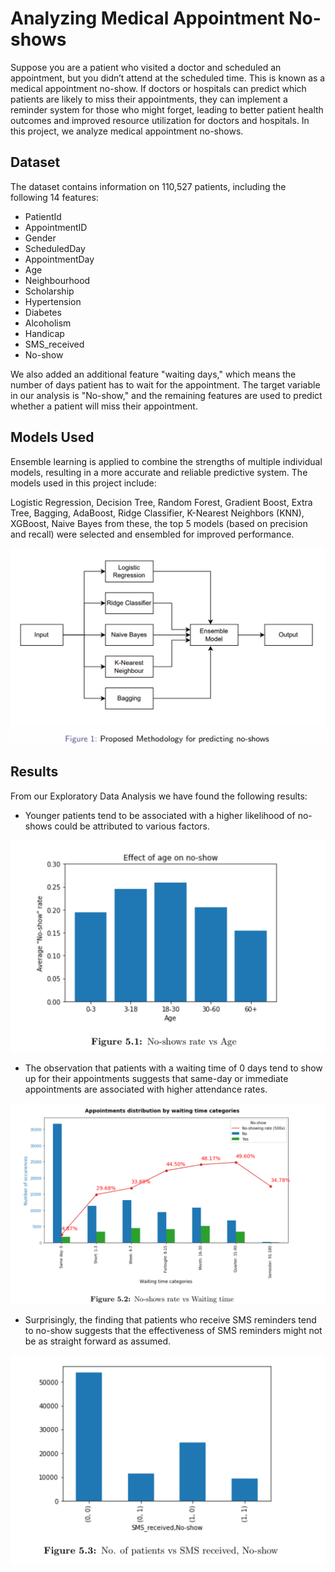 
# Analyzing Medical Appointment No-shows

Suppose you are a patient who visited a doctor and scheduled an appointment, but you didn’t attend at the scheduled time. This is known as a medical appointment no-show. If doctors or hospitals can predict which patients are likely to miss their appointments, they can implement a reminder system for those who might forget, leading to better patient health outcomes and improved resource utilization for doctors and hospitals. In this project, we analyze medical appointment no-shows.


## Dataset

The dataset contains information on 110,527 patients, including the following 14 features:

- PatientId
- AppointmentID
- Gender
- ScheduledDay
- AppointmentDay
- Age
- Neighbourhood
- Scholarship
- Hypertension
- Diabetes
- Alcoholism
- Handicap
- SMS_received
- No-show

We also added an additional feature "waiting days," which means the number of days patient has to wait for the appointment. The target variable in our analysis is "No-show," and the remaining features are used to predict whether a patient will miss their appointment.

## Models Used

Ensemble learning is applied to combine the strengths of multiple individual models, resulting in a more accurate and reliable predictive system. The models used in this project include:

Logistic Regression, Decision Tree, Random Forest, Gradient Boost, Extra Tree, Bagging, AdaBoost, Ridge Classifier, K-Nearest Neighbors (KNN), XGBoost, Naive Bayes from these, the top 5 models (based on precision and recall) were selected and ensembled for improved performance.

![App Screenshot](https://github.com/harrshyadav24/Analyzing-Medical-Appointment-No-Shows/blob/main/Screenshot%202024-09-13%20103349.png)

## Results

 From our Exploratory Data Analysis we have found the following results:
 - Younger patients tend to be associated with a higher likelihood of no-shows could be attributed to various factors.

![App Screenshot](https://github.com/harrshyadav24/Analyzing-Medical-Appointment-No-Shows/blob/main/Screenshot%202024-09-09%20010854.png)

- The observation that patients with a waiting time of 0 days tend to show up for their appointments suggests that same-day or immediate appointments are associated with higher attendance rates.

![App Screenshot](https://github.com/harrshyadav24/Analyzing-Medical-Appointment-No-Shows/blob/main/Screenshot%202024-09-09%20011143.png)

- Surprisingly, the finding that patients who receive SMS reminders tend to no-show suggests that the effectiveness of SMS reminders might not be as straight forward as assumed.

![App Screenshot](https://github.com/harrshyadav24/Analyzing-Medical-Appointment-No-Shows/blob/main/Screenshot%202024-09-09%20011213.png)